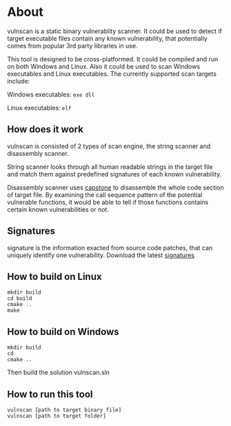 # About
vulnscan is a static binary vulnerablity scanner. It could be used to detect if target executable files contain any known vulnerability, that potentially comes from popular 3rd party libraries in use.

This tool is designed to be cross-platformed. It could be compiled and run on both Windows and Linux. Also it could be used to scan Windows executables and Linux executables. The currently supported scan targets include:

Windows executables: `exe dll`

Linux executables: `elf`

## How does it work
vulnscan is consisted of 2 types of scan engine, the string scanner and disassembly scanner. 

String scanner looks through all human readable strings in the target file and match them against predefined signatures of each known vulnerability.

Disassembly scanner uses [capstone](https://www.capstone-engine.org/) to disassemble the whole code section of target file. By examining the call sequence pattern of the potential vulnerable functions, it would be able to tell if those functions contains certain known vulnerabilities or not. 

## Signatures
signature is the information exacted from source code patches, that can uniquely identify one vulnerability. Download the latest [signatures](vulnscan.sigs)

## How to build on Linux
```
mkdir build
cd build
cmake ..
make
```

## How to build on Windows
```
mkdir build
cd 
cmake ..
```
Then build the solution vulnscan.sln

## How to run this tool
```
vulnscan [path to target binary file]
vulnscan [path to target folder]
```
